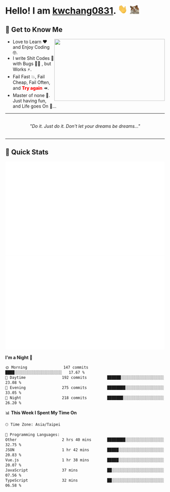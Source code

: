 <h1> <span>Hello! I am <a href="https://github.com/kwchang0831">kwchang0831</a>.</span> <img src="./assets/hi.gif" width="30px" height="30px">  <img src="./assets/cool-cat.gif" height="30px"></h1>
</h1>

## 🎉 Get to Know Me

<a href="#"><img align="right" src="https://media.tenor.com/S5qCffxIFdUAAAAC/the-muppet-kermit-the-frog.gif" width="349" height="195" /></a>

- Love to Learn ❤️ and Enjoy Coding 🤓.
- I write Shit Codes 💩 with Bugs 🐛🐛 , but Works ⚡️.
- Fail Fast 💥, Fail Cheap, Fail Often, and <span style="color:red;font-weight:800;">Try again</span> ⏪️.
- Master of none 🤪. Just having fun, and Life goes On 🌱...

<hr/>
<br/>
<div align="center">
<i>"Do it. Just do it. Don't let your dreams be dreams..." </i>
</div>
<br/>
<hr/>

## 🙈 Quick Stats

![overview](https://raw.githubusercontent.com/kwchang0831/kwchang0831/output/generated/overview.svg)
![languages](https://raw.githubusercontent.com/kwchang0831/kwchang0831/output/generated/languages.svg)

<!--START_SECTION:waka-->
**I'm a Night 🦉** 

```text
🌞 Morning                147 commits         ████░░░░░░░░░░░░░░░░░░░░░   17.67 % 
🌆 Daytime                192 commits         ██████░░░░░░░░░░░░░░░░░░░   23.08 % 
🌃 Evening                275 commits         ████████░░░░░░░░░░░░░░░░░   33.05 % 
🌙 Night                  218 commits         ███████░░░░░░░░░░░░░░░░░░   26.20 % 
```


📊 **This Week I Spent My Time On** 

```text
🕑︎ Time Zone: Asia/Taipei

💬 Programming Languages: 
Other                    2 hrs 40 mins       ████████░░░░░░░░░░░░░░░░░   32.75 % 
JSON                     1 hr 42 mins        █████░░░░░░░░░░░░░░░░░░░░   20.83 % 
Vue.js                   1 hr 38 mins        █████░░░░░░░░░░░░░░░░░░░░   20.07 % 
JavaScript               37 mins             ██░░░░░░░░░░░░░░░░░░░░░░░   07.56 % 
TypeScript               32 mins             ██░░░░░░░░░░░░░░░░░░░░░░░   06.58 % 
```


<!--END_SECTION:waka-->
